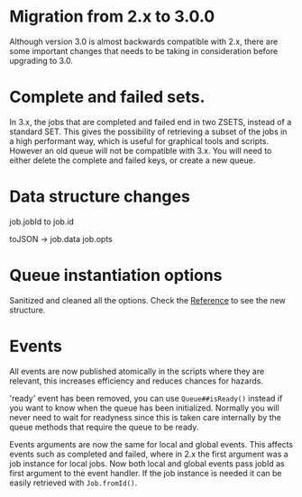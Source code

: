 # Migration from 2.x to 3.0.0

Although version 3.0 is almost backwards compatible with 2.x, there are some important changes that needs
to be taking in consideration before upgrading to 3.0.

# Complete and failed sets.

In 3.x, the jobs that are completed and failed end in two ZSETS, instead of a standard SET.
This gives the possibility of retrieving a subset of the jobs in a high performant way, which
is useful for graphical tools and scripts. However an old queue will not be compatible with 3.x.
You will need to either delete the complete and failed keys, or create a new queue.

# Data structure changes

job.jobId to job.id

toJSON ->
 job.data
 job.opts

# Queue instantiation options

Sanitized and cleaned all the options. Check the [Reference](./REFERENCE.md) to see the new structure.


# Events

All events are now published atomically in the scripts where they are relevant, this increases efficiency and
reduces chances for hazards.

'ready' event has been removed, you can use ```Queue##isReady()``` instead if you want to know when the queue
has been initialized. Normally you will never need to wait for readyness since this is taken care internally
by the queue methods that require the queue to be ready.

Events arguments are now the same for local and global events. This affects events such as completed and failed,
where in 2.x the first argument was a job instance for local jobs. Now both local and global events pass
jobId as first argument to the event handler. If the job instance is needed it can be easily retrieved with
```Job.fromId()```.

